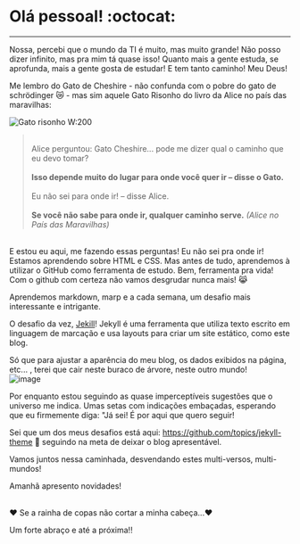 
# Olá pessoal! :octocat:

---

Nossa, percebi que o mundo da TI é muito, mas muito grande! Não posso dizer infinito, mas pra mim tá quase isso! 
Quanto mais a gente estuda, se aprofunda, mais a gente gosta de estudar! E tem tanto caminho! Meu Deus!

Me lembro do Gato de Cheshire - não confunda com o pobre do gato de schrödinger 😿 - mas sim aquele Gato Risonho do livro da Alice no país das maravilhas:

![Gato risonho W:200](https://cdn.pensador.com/img/frase/le/wi/lewis_carroll_alice_perguntou_gato_cheshire_pode_me_diz_lleqmzo.jpg)

><br> Alice perguntou: Gato Cheshire... pode me dizer qual o caminho que eu devo tomar? </br>
  > <br> **Isso depende muito do lugar para onde você quer ir – disse o Gato.** </br>
><br> Eu não sei para onde ir! – disse Alice.</br>
<br> **Se você não sabe para onde ir, qualquer caminho serve.** *(Alice no País das Maravilhas)*


  <br> E estou eu aqui, me fazendo essas perguntas! Eu não sei pra onde ir! </br>
  Estamos aprendendo sobre HTML e CSS.
  Mas antes de tudo, aprendemos à utilizar o GitHub como ferramenta de estudo. Bem, ferramenta pra vida! Com o github com certeza não vamos desgrudar nunca mais! 😹

  Aprendemos markdown, marp e a cada semana, um desafio mais interessante e intrigante. 

  O desafio da vez, [Jekill](https://jekyllrb.com/docs/)! Jekyll é uma ferramenta que utiliza texto escrito em linguagem de marcação e usa layouts para criar um site estático, como este blog. 
 
  Só que para ajustar a aparência do meu blog, os dados exibidos na página, etc... , terei que cair neste buraco de árvore, neste outro mundo!  
  ![image](https://github.com/jmtannus/Blog-DC23/assets/61756665/59c6e992-bb07-40b5-9c8a-c86653238443)

  Por enquanto estou seguindo as quase imperceptíveis sugestões que o universo me indica. Umas setas com indicações embaçadas, esperando que eu firmemente diga: "Já sei! É por aqui que quero seguir! 

  Sei que um dos meus desafios está aqui: https://github.com/topics/jekyll-theme 🤞 seguindo na meta de deixar o blog apresentável.  
  
  Vamos juntos nessa caminhada, desvendando estes multi-versos, multi-mundos! 

  Amanhã apresento novidades!
  
  <br> ❤️ Se a rainha de copas não cortar a minha cabeça...❤️ </br>

  
  Um forte abraço e até a próxima!!

 
